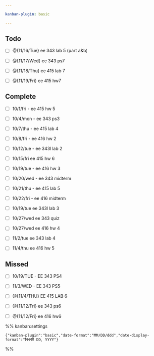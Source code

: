 ```yaml
---

kanban-plugin: basic

---
```


## Todo

- [ ] @{11/16/Tue} ee 343 lab 5 (part a&b)
- [ ] @{11/17/Wed} ee 343 ps7
- [ ] @{11/18/Thu} ee 415 lab 7
- [ ] @{11/19/Fri} ee 415 hw7


## Complete

- [ ] 10/1/fri - ee 415 hw 5
- [ ] 10/4/mon - ee 343 ps3
- [ ] 10/7/thu - ee 415 lab 4
- [ ] 10/8/fri - ee 416 hw 2
- [ ] 10/12/tue - ee 343l lab 2
- [ ] 10/15/fri ee 415 hw 6
- [ ] 10/19/tue - ee 416 hw 3
- [ ] 10/20/wed - ee 343 midterm
- [ ] 10/21/thu - ee 415 lab 5
- [ ] 10/22/fri - ee 416 midterm
- [ ] 10/19/tue ee 343l lab 3
- [ ] 10/27/wed ee 343 quiz
- [ ] 10/27/wed ee 416 hw 4
- [ ] 11/2/tue ee 343 lab 4
- [ ] 11/4/thu ee 416 hw 5


## Missed

- [ ] 10/19/TUE - EE 343 PS4
- [ ] 11/3/WED - EE 343 PS5
- [ ] @{11/4/THU} EE 415 LAB 6
- [ ] @{11/12/Fri} ee 343 ps6
- [ ] @{11/12/Fri} ee 416 hw6




%% kanban:settings
```
{"kanban-plugin":"basic","date-format":"MM/DD/ddd","date-display-format":"MMMM DD, YYYY"}
```
%%